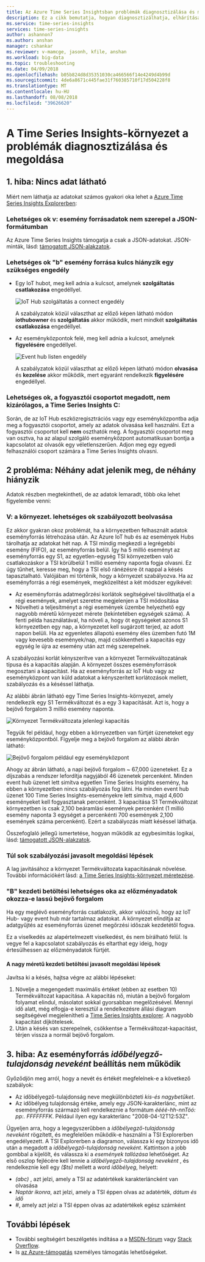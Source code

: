 ```yaml
---
title: Az Azure Time Series Insightsban problémák diagnosztizálása és megoldása |} A Microsoft Docs
description: Ez a cikk bemutatja, hogyan diagnosztizálhatja, elhárítása és az Azure Time Series Insights-környezet esetleg felmerülő gyakori problémák megoldásában.
ms.service: time-series-insights
services: time-series-insights
author: ashannon7
ms.author: anshan
manager: cshankar
ms.reviewer: v-mamcge, jasonh, kfile, anshan
ms.workload: big-data
ms.topic: troubleshooting
ms.date: 04/09/2018
ms.openlocfilehash: b05b824d8d35351030ca466566f14e4249d4b99d
ms.sourcegitcommit: 4de6a8671c445fae31f760385710f17d504228f8
ms.translationtype: MT
ms.contentlocale: hu-HU
ms.lasthandoff: 08/08/2018
ms.locfileid: "39626620"
---
```

# <a name="diagnose-and-solve-problems-in-your-time-series-insights-environment"></a>A Time Series Insights-környezet a problémák diagnosztizálása és megoldása

## <a name="problem-1-no-data-is-shown"></a>1. hiba: Nincs adat látható
Miért nem láthatja az adatokat számos gyakori oka lehet a [Azure Time Series Insights Explorerben](https://insights.timeseries.azure.com):

### <a name="possible-cause-a-event-source-data-is-not-in-json-format"></a>Lehetséges ok v: esemény forrásadatok nem szerepel a JSON-formátumban
Az Azure Time Series Insights támogatja a csak a JSON-adatokat. JSON-minták, lásd: [támogatott JSON-alakzatok](time-series-insights-send-events.md#supported-json-shapes).

### <a name="possible-cause-b-event-source-key-is-missing-a-required-permission"></a>Lehetséges ok "b" esemény forrása kulcs hiányzik egy szükséges engedély
* Egy IoT hubot, meg kell adnia a kulcsot, amelynek **szolgáltatás csatlakozása** engedéllyel.

   ![IoT Hub szolgáltatás a connect engedély](media/diagnose-and-solve-problems/iothub-serviceconnect-permissions.png)

   A szabályzatok közül választhat az előző képen látható módon **iothubowner** és **szolgáltatás** akkor működik, mert mindkét **szolgáltatás csatlakozása** engedéllyel.
   
* Az eseményközpontok felé, meg kell adnia a kulcsot, amelynek **figyelésére** engedéllyel.

   ![Event hub listen engedély](media/diagnose-and-solve-problems/eventhub-listen-permissions.png)

   A szabályzatok közül választhat az előző képen látható módon **olvasása** és **kezelése** akkor működik, mert egyaránt rendelkezik **figyelésére** engedéllyel.

### <a name="possible-cause-c-the-consumer-group-provided-is-not-exclusive-to-time-series-insights"></a>Lehetséges ok, a fogyasztói csoportot megadott, nem kizárólagos, a Time Series Insights C:
Során, de az IoT Hub eszközregisztrációs vagy egy eseményközpontba adja meg a fogyasztói csoportot, amely az adatok olvasása kell használni. Ezt a fogyasztói csoportot kell **nem** oszthatók meg. A fogyasztói csoportot meg van osztva, ha az alapul szolgáló eseményközpont automatikusan bontja a kapcsolatot az olvasók egy véletlenszerűen. Adjon meg egy egyedi felhasználói csoport számára a Time Series Insights olvasni.

## <a name="problem-2-some-data-is-shown-but-some-is-missing"></a>2 probléma: Néhány adat jelenik meg, de néhány hiányzik
Adatok részben megtekintheti, de az adatok lemaradt, több oka lehet figyelembe venni:

### <a name="possible-cause-a-your-environment-is-getting-throttled"></a>V: a környezet. lehetséges ok szabályozott beolvasása
Ez akkor gyakran okoz problémát, ha a környezetben felhasznált adatok eseményforrás létrehozása után.  Az Azure IoT hub és az események Hubs tárolhatja az adatokat hét nap.  A TSI mindig megkezdi a legrégebbi esemény (FIFO), az eseményforrás belül.  Így ha 5 millió eseményt az eseményforrás egy S1, az egyetlen-egység TSI környezetben való csatlakozáskor a TSI körülbelül 1 millió esemény naponta fogja olvasni.  Ez úgy tűnhet, keresse meg, hogy a TSI első ránézésre öt nappal a késés tapasztalható.  Valójában mi történik, hogy a környezet szabályozva.  Ha az eseményforrás a régi események, megközelítést a két módszer egyikével:

- Az eseményforrás adatmegőrzési korlátok segítségével távolíthatja el a régi események, amelyet szeretne megjelenjen a TSI módosítása
- Növelheti a teljesítményt a régi események üzembe helyezhető egy nagyobb méretű környezet mérete (tekintetében egységek száma).  A fenti példa használatával, ha növeli a, hogy öt egységeket azonos S1 környezetben egy nap, a környezetet kell sugárzott terjed, az adott napon belüli.  Ha az egyenletes állapotú esemény éles üzemben futó 1M vagy kevesebb események/nap, majd csökkentheti a kapacitás egy egység le újra az esemény után azt még szerepelnek.  

A szabályozási korlát kényszerítve van a környezet Termékváltozatának típusa és a kapacitás alapján. A környezet összes eseményforrások megosztani a kapacitást. Ha az eseményforrás az IoT Hub vagy az eseményközpont van küld adatokat a kényszerített korlátozások mellett, szabályozás és a késéssel láthatja.

Az alábbi ábrán látható egy Time Series Insights-környezet, amely rendelkezik egy S1 Termékváltozat és a egy 3 kapacitását. Azt is, hogy a bejövő forgalom 3 millió esemény naponta.

![Környezet Termékváltozata jelenlegi kapacitás](media/diagnose-and-solve-problems/environment-sku-current-capacity.png)

Tegyük fel például, hogy ebben a környezetben van fürtjét üzeneteket egy eseményközpontból. Figyelje meg a bejövő forgalom az alábbi ábrán látható:

![Bejövő forgalom például egy eseményközpont](media/diagnose-and-solve-problems/eventhub-ingress-rate.png)

Ahogy az ábrán látható, a napi bejövő forgalom ~ 67,000 üzeneteket. Ez a díjszabás a rendszer lefordítja nagyjából 46 üzenetek percenként. Minden event hub üzenet lett simítva egyetlen Time Series Insights esemény, ha ebben a környezetben nincs szabályozás fog látni. Ha minden event hub üzenet 100 Time Series Insights-eseményekre lett simítva, majd 4,600 eseményeket kell fogyasztanak percenként. 3 kapacitása S1 Termékváltozat környezetben is csak 2,100 beáramlási események percenként (1 millió esemény naponta 3 egységet a percenkénti 700 események 2,100 események száma percenként). Ezért a szabályozás miatt késéssel láthatja. 

Összefoglaló jellegű ismertetése, hogyan működik az egybesimítás logikai, lásd: [támogatott JSON-alakzatok](time-series-insights-send-events.md#supported-json-shapes).

### <a name="recommended-resolution-steps-for-excessive-throttling"></a>Túl sok szabályozási javasolt megoldási lépések
A lag javításához a környezet Termékváltozata kapacitásának növelése. További információkért lásd: [a Time Series Insights-környezet méretezése](time-series-insights-how-to-scale-your-environment.md).

### <a name="possible-cause-b-initial-ingestion-of-historical-data-is-causing-slow-ingress"></a>"B" kezdeti betöltési lehetséges oka az előzményadatok okozza-e lassú bejövő forgalom
Ha egy meglévő eseményforrás csatlakozik, akkor valószínű, hogy az IoT Hub- vagy event hub már tartalmaz adatokat. A környezet elindítja az adatgyűjtés az eseményforrás üzenet megőrzési időszak kezdetétől fogva.

Ez a viselkedés az alapértelmezett viselkedést, és nem bírálható felül. Is vegye fel a kapcsolatot szabályozás és eltarthat egy ideig, hogy értesülhessen az előzményadatok fürtjét.

#### <a name="recommended-resolution-steps-of-large-initial-ingestion"></a>A nagy méretű kezdeti betöltési javasolt megoldási lépések
Javítsa ki a késés, hajtsa végre az alábbi lépéseket:
1. Növelje a megengedett maximális értéket (ebben az esetben 10) Termékváltozat kapacitása. A kapacitás nő, miután a bejövő forgalom folyamat elindul, másolatot sokkal gyorsabban megelőzésével. Mennyi idő alatt, még elfogja-e keresztül a rendelkezésre állási diagram segítségével megjelenítheti a [Time Series Insights explorer](https://insights.timeseries.azure.com). A nagyobb kapacitást díjkötelesek.
2. Után a késés van szerepelnek, csökkentse a Termékváltozat-kapacitást, térjen vissza a normál bejövő forgalom.

## <a name="problem-3-my-event-sources-timestamp-property-name-setting-doesnt-work"></a>3. hiba: Az eseményforrás *időbélyegző-tulajdonság neveként* beállítás nem működik
Győződjön meg arról, hogy a nevét és értékét megfelelnek-e a következő szabályok:
* Az időbélyegző-tulajdonság neve megkülönbözteti _kis-és nagybetűket_.
* Az időbélyeg tulajdonság értéke, amely egy JSON-karakterlánc, mint az eseményforrás származó kell rendelkeznie a formátum _éééé-hh-nnTóó: pp:. FFFFFFFK_. Például ilyen egy karakterlánc "2008-04-12T12:53Z".

Ügyeljen arra, hogy a legegyszerűbben a *időbélyegző-tulajdonság neveként* rögzített, és megfelelően működik-e használni a TSI Explorerben engedélyezett.  A TSI Explorerben a diagramon, válassza ki egy bizonyos idő után a megadott a *időbélyegző-tulajdonság neveként*.  Kattintson a jobb gombbal a kijelölt, és válassza ki a *események tallózása* lehetőséget.  Az első oszlop fejlécére kell lennie a *időbélyegző-tulajdonság neveként* , és rendelkeznie kell egy *($ts)* mellett a word *időbélyeg*, helyett:
- *(abc)* , azt jelzi, amely a TSI az adatértékek karakterláncként van olvasása
- *Naptár ikonra*, azt jelzi, amely a TSI éppen olvas az adatérték, *dátum és idő*
- *#*, amely azt jelzi a TSI éppen olvas az adatértékek egész számként


## <a name="next-steps"></a>További lépések
- További segítségért beszélgetés indítása a a [MSDN-fórum](https://social.msdn.microsoft.com/Forums/home?forum=AzureTimeSeriesInsights) vagy [Stack Overflow](https://stackoverflow.com/questions/tagged/azure-timeseries-insights). 
- Is [az Azure-támogatás](https://azure.microsoft.com/support/options/) személyes támogatás lehetőségeket.
